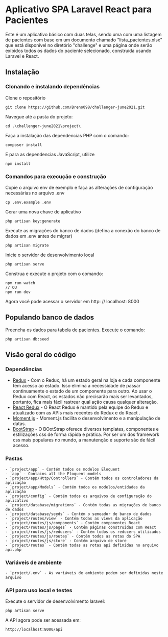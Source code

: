 # Aplicativo SPA Laravel React para Pacientes

Este é um aplicativo básico com duas telas, sendo uma com uma listagem de pacientes com base em um documento chamado "lista_pacientes.xlsx" que está disponível no diretório "challenge" e uma página onde serão exibidos todos os dados do paciente selecionado, construída usando Laravel e React.

## Instalação

### Clonando e instalando dependências

Clone o repositório

    git clone https://github.com/Breno098/challenger-june2021.git

Navegue até a pasta do projeto:

    cd .\challenger-june2021\project\

Faça a instalação das dependencias PHP com o comando:

    composer install

E para as dependencias JavaScript, utilize

    npm install

### Comandos para execução e construção

Copie o arquivo env de exemplo e faça as alterações de configuração necessárias no arquivo .env

    cp .env.example .env

Gerar uma nova chave de aplicativo

    php artisan key:generate

Execute as migrações do banco de dados (defina a conexão do banco de dados em .env antes de migrar)

    php artisan migrate

Inicie o servidor de desenvolvimento local

    php artisan serve

Construa e execute o projeto com o comando:

    npm run watch 
    // OU
    npm run dev

Agora você pode acessar o servidor em http: // localhost: 8000

## Populando banco de dados

Preencha os dados para tabela de pacientes. Execute o comando:

    php artisan db:seed

## Visão geral do código

### Dependências

- [Redux](https://redux.js.org/) - Com o Redux, há um estado geral na loja e cada componente tem acesso ao estado. Isso elimina a necessidade de passar continuamente o estado de um componente para outro. Ao usar o Redux com React, os estados não precisarão mais ser levantados, portanto, fica mais fácil rastrear qual ação causa qualquer alteração.
- [React Redux](https://react-redux.js.org/) - O React Redux é mantido pela equipe do Redux e atualizado com as APIs mais recentes do Redux e do React .
- [Moment.js](https://momentjs.com/) - Moment.js facilita o desenvolvimento e a manipulação de datas.
- [BootStrap](https://getbootstrap.com/) - O BOotStrap oferece diversos templates, componentes e estilizações css de forma rápida e prática. Por ser um dos framework css mais populares no mundo, a manutenção e suporte são de fácil acesso.
    
### Pastas

    - `project/app` - Contém todos os modelos Eloquent
    - `app` - Contains all the Eloquent models
    - `project/app/Http/Controllers` - Contém todos os controladores da aplicação
    - `project/app/Models` - Contém todos os modelos/entidades da aplicação
    - `project/config` - Contém todos os arquivos de configuração do aplicativo
    - `project/database/migrations` - Contém todas as migrações de banco de dados
    - `project/database/seeds` - Contém o semeador de banco de dados
    - `project/routes/view` - Contém todas as views da aplicação
    - `project/routes/js/components` - Contém componentes React
    - `project/routes/js/pages` - Contém páginas construídas com React
    - `project/routes/js/reducers` - Contém todos os reducers utilizados
    - `project/routes/js/routes` - Contém todos as rotas do SPA
    - `project/routes/js/store` - Contém arquivo de store
    - `project/routes` - Contém todas as rotas api definidas no arquivo api.php

### Variáveis de ambiente

    - `project/.env` - As variáveis ​​de ambiente podem ser definidas neste arquivo

### API para uso local e testes

Execute o servidor de desenvolvimento laravel:

    php artisan serve

A API agora pode ser acessada em:

    http://localhost:8000/api